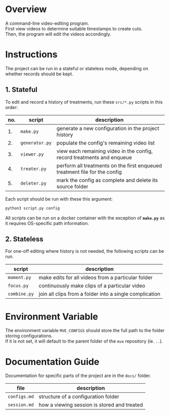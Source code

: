 # Overview

A command-line video-editing program.  
First view videos to determine suitable timestamps to create cuts.  
Then, the program will edit the videos accordingly.

# Instructions

The project can be run in a stateful or stateless mode, depending on whether records should be kept.

## 1. Stateful

To edit and record a history of treatments, run these `src/*.py` scripts in this order:

| no. | script         | description                                                                |
| --- | -------------- | -------------------------------------------------------------------------- |
| 1.  | `make.py`      | generate a new configuration in the project history                        |
| 2.  | `generator.py` | populate the config's remaining video list                                 |
| 3.  | `viewer.py`    | view each remaining video in the config, record treatments and enqueue     |
| 4.  | `treater.py`   | perform all treatments on the first enqueued treatment file for the config |
| 5.  | `deleter.py`   | mark the config as complete and delete its source folder                   |

Each script should be run with these this argument:

```sh
python3 script.py config
```

All scripts can be run on a docker container with the exception of **`make.py`** as it requires OS-specific path information.

## 2. Stateless

For one-off editing where history is not needed, the following scripts can be run.

| script       | description                                             |
| ------------ | ------------------------------------------------------- |
| `moment.py`  | make edits for all videos from a particular folder      |
| `focus.py`   | continuously make clips of a particular video           |
| `combine.py` | join all clips from a folder into a single complication |

# Environment Variable

The environment variable `MVE_CONFIGS` should store the full path to the folder storing configurations.  
If it is not set, it will default to the parent folder of the `mve` repository (ie. `..`).

# Documentation Guide

Documentation for specific parts of the project are in the `docs/` folder.

| file         | description                                 |
| ------------ | ------------------------------------------- |
| `configs.md` | structure of a configuration folder         |
| `session.md` | how a viewing session is stored and treated |
